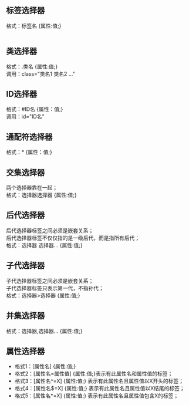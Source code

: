 ## 标签选择器
格式：标签名 {属性:值;}
```
```

## 类选择器
格式：.类名 {属性:值;}  
调用：class="类名1 类名2 ..."

## ID选择器
格式：#ID名 {属性：值;}  
调用：id="ID名"  

## 通配符选择器
格式：* {属性：值;}  

## 交集选择器
两个选择器靠在一起；  
格式：选择器选择器 {属性:值;}

## 后代选择器
后代选择器标签之间必须是嵌套关系；  
后代选择器标签不仅仅指的是一级后代，而是指所有后代；  
格式：选择器 选择器... {属性:值;}

## 子代选择器
子代选择器标签之间必须是嵌套关系；  
子代选择器标签只表示第一代，不指孙代；  
格式：选择器>选择器 {属性:值;}  

## 并集选择器
格式：选择器,选择器... {属性:值;}  

## 属性选择器
- 格式1：[属性名] {属性:值;}
- 格式2：[属性名=属性值] {属性:值;}表示有此属性名和属性值的标签；
- 格式3：[属性名^=X] {属性:值;} 表示有此属性名且属性值以X开头的标签；
- 格式4：[属性名$=X] {属性:值;} 表示有此属性名且属性值以X结尾的标签；
- 格式5：[属性名*=X] {属性:值;} 表示有此属性名且属性值包含X的标签；

